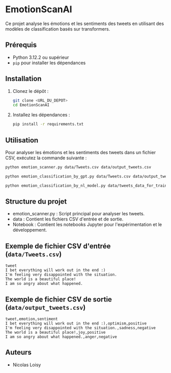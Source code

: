 # EmotionScanAI

Ce projet analyse les émotions et les sentiments des tweets en utilisant des modèles de classification basés sur transformers.

## Prérequis

- Python 3.12.2 ou supérieur
- `pip` pour installer les dépendances

## Installation

1. Clonez le dépôt :

   ```sh
   git clone <URL_DU_DEPOT>
   cd EmotionScanAI
   ```

2. Installez les dépendances :

   ```sh
   pip install -r requirements.txt
   ```

## Utilisation

Pour analyser les émotions et les sentiments des tweets dans un fichier CSV, exécutez la commande suivante :

```sh
python emotion_scanner.py data/Tweets.csv data/output_tweets.csv

python emotion_classification_by_gpt.py data/Tweets.csv data/output_tweets_by_gpt.csv

python emotion_classification_by_nl_model.py data/tweets_data_for_training.csv data/Tweets.csv data/output_tweets_by_custom_model.csv
```

## Structure du projet

- emotion_scanner.py : Script principal pour analyser les tweets.
- data : Contient les fichiers CSV d'entrée et de sortie.
- Notebook : Contient les notebooks Jupyter pour l'expérimentation et le développement.

## Exemple de fichier CSV d'entrée (`data/Tweets.csv`)

```csv
tweet
I bet everything will work out in the end :)
I'm feeling very disappointed with the situation.
The world is a beautiful place!
I am so angry about what happened.
```

## Exemple de fichier CSV de sortie (`data/output_tweets.csv`)

```csv
tweet,emotion,sentiment
I bet everything will work out in the end :),optimism,positive
I'm feeling very disappointed with the situation.,sadness,negative
The world is a beautiful place!,joy,positive
I am so angry about what happened.,anger,negative
```

## Auteurs

- Nicolas Loisy
